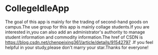 # CollegeIdleApp
  The goal of this app is mainly for the trading of second-hand goods on campus.The use group for this app is mainly collage students.If you are interested in,you can also add an administrator's authority to manage student information and commodity information.The href of CSDN is https://blog.csdn.net/chenpeixing361/article/details/91542797 .If you feel helpful in your study,please don't marry your star.Thanks for everyone!
